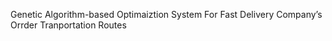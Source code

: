Genetic Algorithm-based Optimaiztion System For Fast Delivery Company’s Orrder Tranportation Routes
